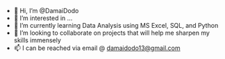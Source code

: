- 👋 Hi, I’m @DamaiDodo
- 👀 I’m interested in ...
- 🌱 I’m currently learning Data Analysis using MS Excel, SQL, and Python
- 💞️ I’m looking to collaborate on projects that will help me sharpen my skills immensely
- 📫 I can be reached via email @ damaidodo13@gmail.com
<!---
DamaiDodo/DamaiDodo is a ✨ special ✨ repository because its `README.md` (this file) appears on your GitHub profile.
You can click the Preview link to take a look at your changes.
--->
